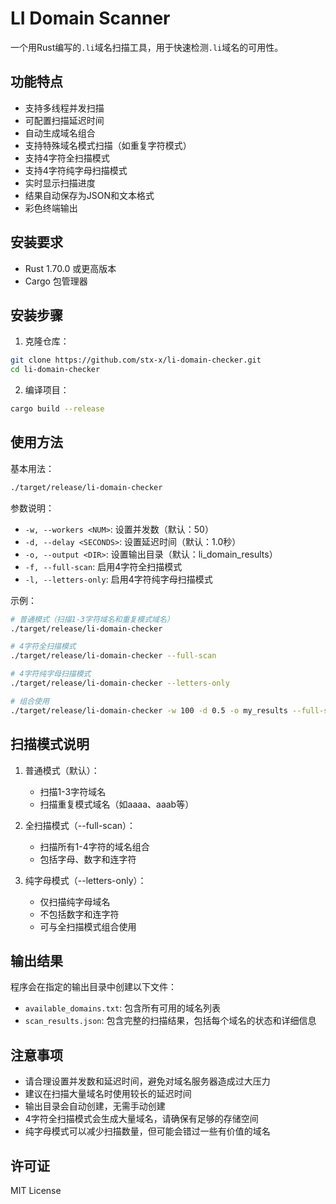 # LI Domain Scanner

一个用Rust编写的`.li`域名扫描工具，用于快速检测`.li`域名的可用性。

## 功能特点

- 支持多线程并发扫描
- 可配置扫描延迟时间
- 自动生成域名组合
- 支持特殊域名模式扫描（如重复字符模式）
- 支持4字符全扫描模式
- 支持4字符纯字母扫描模式
- 实时显示扫描进度
- 结果自动保存为JSON和文本格式
- 彩色终端输出

## 安装要求

- Rust 1.70.0 或更高版本
- Cargo 包管理器

## 安装步骤

1. 克隆仓库：
```bash
git clone https://github.com/stx-x/li-domain-checker.git
cd li-domain-checker
```

2. 编译项目：
```bash
cargo build --release
```

## 使用方法

基本用法：
```bash
./target/release/li-domain-checker
```

参数说明：
- `-w, --workers <NUM>`: 设置并发数（默认：50）
- `-d, --delay <SECONDS>`: 设置延迟时间（默认：1.0秒）
- `-o, --output <DIR>`: 设置输出目录（默认：li_domain_results）
- `-f, --full-scan`: 启用4字符全扫描模式
- `-l, --letters-only`: 启用4字符纯字母扫描模式

示例：
```bash
# 普通模式（扫描1-3字符域名和重复模式域名）
./target/release/li-domain-checker

# 4字符全扫描模式
./target/release/li-domain-checker --full-scan

# 4字符纯字母扫描模式
./target/release/li-domain-checker --letters-only

# 组合使用
./target/release/li-domain-checker -w 100 -d 0.5 -o my_results --full-scan --letters-only
```

## 扫描模式说明

1. 普通模式（默认）：
   - 扫描1-3字符域名
   - 扫描重复模式域名（如aaaa、aaab等）

2. 全扫描模式（--full-scan）：
   - 扫描所有1-4字符的域名组合
   - 包括字母、数字和连字符

3. 纯字母模式（--letters-only）：
   - 仅扫描纯字母域名
   - 不包括数字和连字符
   - 可与全扫描模式组合使用

## 输出结果

程序会在指定的输出目录中创建以下文件：
- `available_domains.txt`: 包含所有可用的域名列表
- `scan_results.json`: 包含完整的扫描结果，包括每个域名的状态和详细信息

## 注意事项

- 请合理设置并发数和延迟时间，避免对域名服务器造成过大压力
- 建议在扫描大量域名时使用较长的延迟时间
- 输出目录会自动创建，无需手动创建
- 4字符全扫描模式会生成大量域名，请确保有足够的存储空间
- 纯字母模式可以减少扫描数量，但可能会错过一些有价值的域名

## 许可证

MIT License 
